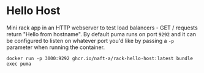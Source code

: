 # Hello Host

Mini rack app in an HTTP webserver to test load balancers - GET / requests return "Hello from hostname". By default puma runs on port `9292` and it can be configured to listen on whatever port you'd like by passing a `-p` parameter when running the container.

`docker run -p 3000:9292 ghcr.io/naft-a/rack-hello-host:latest bundle exec puma`
